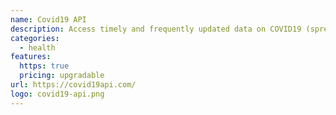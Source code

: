 ```yaml
---
name: Covid19 API
description: Access timely and frequently updated data on COVID19 (spread, infection and recover)!
categories:
  - health
features:
  https: true
  pricing: upgradable
url: https://covid19api.com/
logo: covid19-api.png
---
```

